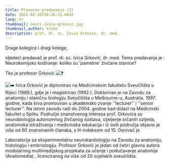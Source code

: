 ```yaml
---
title: Plenarno predavanje (2)
date: 2021-02-16T18:26:22.043Z
lang: hr
thumbnail: neuri-ivica-grkovic.jpg
thumbnail_author: Vinko
description: prof. dr. sc. Ivica Grković, dr. med.
---
```

<!--StartFragment-->

Drage kolegice i dragi kolege,

sljedeći predavač je prof. dr. sc. Ivica Grković, dr. med. Tema predavanja je : Neurokemijsko kodiranje: koliko su 'pametne' živčane stanice?

Tko je profesor Grković ![❓](https://static.xx.fbcdn.net/images/emoji.php/v9/t4c/1/16/2753.png)

![➡️](https://static.xx.fbcdn.net/images/emoji.php/v9/t9e/1/16/27a1.png) Ivica Grković je diplomirao na Medicinskom fakultetu Sveučilišta u Rijeci (1989.), gdje je i magistrirao (1992.). Doktorirao je na Zavodu za anatomiju i staničnu biologiju Sveučilišta u Melbourne-u, Australia, 1997. godine, kada biva promoviran u akademsko zvanje ''lecturer'' i ''senior lecturer''. Na istom zavodu radi do 2004. godine kad dolazi na Medicinski fakultet u Splitu. Područje znanstvenog interesa prof. Grkovića su neurobiologija autonomnog živčanog sustava, cijeljenje srčanih ozljeda, anatomska istraživanja i medicinska edukacija i iz ovih područja objavio je više od 60 znanstvenih članaka, s H-indeksom od 15. Osnivač je

Laboratorija za eksperimentalnu neurokardiologiju na Zavodu za anatomiju, histologiju i embriologiju. Profesor Grković je jedan od četiri glavna autora modularnog multimedijskog projekata za učenje i podučavanje anatomije (Anatomedia) , licenciranog na više od 20 svjetskih sveučilišta.

<!--EndFragment-->